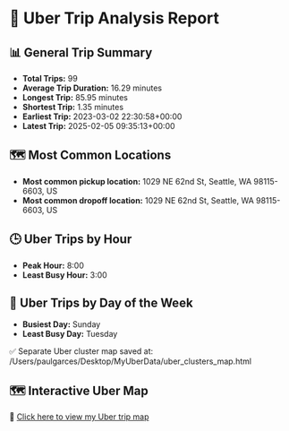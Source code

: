 # 🚖 Uber Trip Analysis Report

## 📊 General Trip Summary

- **Total Trips:** 99
- **Average Trip Duration:** 16.29 minutes
- **Longest Trip:** 85.95 minutes
- **Shortest Trip:** 1.35 minutes
- **Earliest Trip:** 2023-03-02 22:30:58+00:00
- **Latest Trip:** 2025-02-05 09:35:13+00:00

## 🗺️ Most Common Locations

- **Most common pickup location:** 1029 NE 62nd St, Seattle, WA 98115-6603, US
- **Most common dropoff location:** 1029 NE 62nd St, Seattle, WA 98115-6603, US

## 🕒 Uber Trips by Hour

- **Peak Hour:** 8:00
- **Least Busy Hour:** 3:00

## 📅 Uber Trips by Day of the Week

- **Busiest Day:** Sunday
- **Least Busy Day:** Tuesday

✅ Separate Uber cluster map saved at: /Users/paulgarces/Desktop/MyUberData/uber_clusters_map.html
## 🗺️ Interactive Uber Map

🔗 [Click here to view my Uber trip map](https://paulgarces.github.io/MyUberData/myubermap.html)

